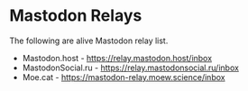 # Mastodon Relays

The following are alive Mastodon relay list.

- Mastodon.host - https://relay.mastodon.host/inbox
- MastodonSocial.ru - https://relay.mastodonsocial.ru/inbox
- Moe.cat - https://mastodon-relay.moew.science/inbox
